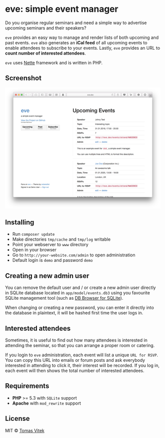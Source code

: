 # eve: simple event manager

Do you organise regular seminars and need a simple way to advertise
upcoming seminars and their speakers?

`eve` provides an easy way to manage and render lists of both
upcoming and past events. `eve` also generates an **iCal feed** of
all upcoming events to enable attendees to subscribe to your events.
Lastly, `eve` provides an URL to **count number of interested attendees**.

`eve` uses [Nette](http://nette.org/) framework and is written in PHP.

## Screenshot

![](docs/screenshot.png)

## Installing

 - Run `composer update`
 - Make directories `tmp/cache` and `tmp/log` writable
 - Point your webserver to `www` directory
 - Open in your browser
 - Go to `http://your-website.com/admin` to open administration
 - Default login is `demo` and password `demo`

## Creating a new admin user

You can remove the default user and / or create a new admin user directly in
SQLite database located in `app/model/events.db3` using you favourite SQLite
management tool (such as [DB Browser for SQLite](http://sqlitebrowser.org/)).

When changing or creating a new password, you can enter it directly into
the database in plaintext, it will be hashed first time the user logs in.

## Interested attendees

Sometimes, it is useful to find out how many attendees is interested in
attending the seminar, so that you can arrange a proper room or catering.

If you login to `eve` administration, each event will list a unique `URL for RSVP`.
You can copy this URL into emails or forum posts and ask everybody interested in
attending to click it, their interest will be recorded. If you log in,
each event will then shows the total number of interested attendees.

## Requirements

- **PHP** >= 5.3 with `SQLite` support
- **Apache** with `mod_rewrite` support

## License

MIT © [Tomas Vitek](https://tomasvitek.com)
